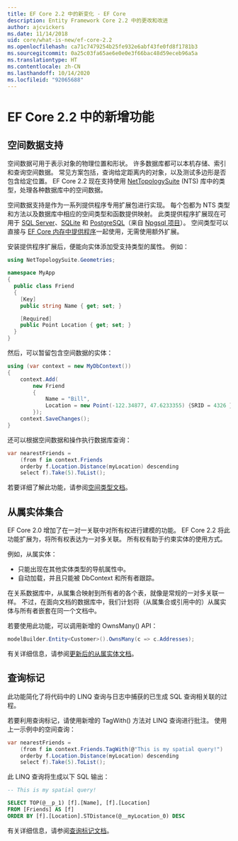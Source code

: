 ```yaml
---
title: EF Core 2.2 中的新变化 - EF Core
description: Entity Framework Core 2.2 中的更改和改进
author: ajcvickers
ms.date: 11/14/2018
uid: core/what-is-new/ef-core-2.2
ms.openlocfilehash: ca71c7479254b25fe932e6abf43fe0fd8f1781b3
ms.sourcegitcommit: 0a25c03fa65ae6e0e0e3f66bac48d59eceb96a5a
ms.translationtype: HT
ms.contentlocale: zh-CN
ms.lasthandoff: 10/14/2020
ms.locfileid: "92065688"
---
```

# <a name="new-features-in-ef-core-22"></a>EF Core 2.2 中的新增功能

## <a name="spatial-data-support"></a>空间数据支持

空间数据可用于表示对象的物理位置和形状。
许多数据库都可以本机存储、索引和查询空间数据。
常见方案包括，查询给定距离内的对象，以及测试多边形是否包含给定位置。
EF Core 2.2 现在支持使用 [NetTopologySuite](https://github.com/NetTopologySuite/NetTopologySuite) (NTS) 库中的类型，处理各种数据库中的空间数据。

空间数据支持是作为一系列提供程序专用扩展包进行实现。
每个包都为 NTS 类型和方法以及数据库中相应的空间类型和函数提供映射。
此类提供程序扩展现在可用于 [SQL Server](https://www.nuget.org/packages/Microsoft.EntityFrameworkCore.SqlServer.NetTopologySuite/)、[SQLite](https://www.nuget.org/packages/Microsoft.EntityFrameworkCore.Sqlite.NetTopologySuite/) 和 [PostgreSQL](https://www.nuget.org/packages/Npgsql.EntityFrameworkCore.PostgreSQL.NetTopologySuite/)（来自 [Npgsql 项目](https://www.npgsql.org/)）。
空间类型可以直接与 [EF Core 内存中提供程序](xref:core/providers/in-memory/index)一起使用，无需使用额外扩展。

安装提供程序扩展后，便能向实体添加受支持类型的属性。 例如：

```csharp
using NetTopologySuite.Geometries;

namespace MyApp
{
  public class Friend
  {
    [Key]
    public string Name { get; set; }

    [Required]
    public Point Location { get; set; }
  }
}
```

然后，可以暂留包含空间数据的实体：

```csharp
using (var context = new MyDbContext())
{
    context.Add(
        new Friend
        {
            Name = "Bill",
            Location = new Point(-122.34877, 47.6233355) {SRID = 4326 }
        });
    context.SaveChanges();
}
```

还可以根据空间数据和操作执行数据库查询：

```csharp
var nearestFriends =
    (from f in context.Friends
    orderby f.Location.Distance(myLocation) descending
    select f).Take(5).ToList();
```

若要详细了解此功能，请参阅[空间类型文档](xref:core/modeling/spatial)。

## <a name="collections-of-owned-entities"></a>从属实体集合

EF Core 2.0 增加了在一对一关联中对所有权进行建模的功能。
EF Core 2.2 将此功能扩展为，将所有权表达为一对多关联。
所有权有助于约束实体的使用方式。

例如，从属实体：

- 只能出现在其他实体类型的导航属性中。
- 自动加载，并且只能被 DbContext 和所有者跟踪。

在关系数据库中，从属集合映射到所有者的各个表，就像是常规的一对多关联一样。
不过，在面向文档的数据库中，我们计划将（从属集合或引用中的）从属实体与所有者嵌套在同一个文档中。

若要使用此功能，可以调用新增的 OwnsMany() API：

```csharp
modelBuilder.Entity<Customer>().OwnsMany(c => c.Addresses);
```

有关详细信息，请参阅[更新后的从属实体文档](xref:core/modeling/owned-entities#collections-of-owned-types)。

## <a name="query-tags"></a>查询标记

此功能简化了将代码中的 LINQ 查询与日志中捕获的已生成 SQL 查询相关联的过程。

若要利用查询标记，请使用新增的 TagWith() 方法对 LINQ 查询进行批注。
使用上一示例中的空间查询：

```csharp
var nearestFriends =
    (from f in context.Friends.TagWith(@"This is my spatial query!")
    orderby f.Location.Distance(myLocation) descending
    select f).Take(5).ToList();
```

此 LINQ 查询将生成以下 SQL 输出：

```sql
-- This is my spatial query!

SELECT TOP(@__p_1) [f].[Name], [f].[Location]
FROM [Friends] AS [f]
ORDER BY [f].[Location].STDistance(@__myLocation_0) DESC
```

有关详细信息，请参阅[查询标记文档](xref:core/querying/tags)。
